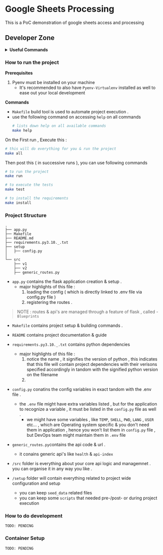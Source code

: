 Google Sheets Processing
==========================

This is a PoC demonstration of google sheets access and processing


## Developer Zone

<details>
<br>
<summary><b>Useful Commands</b></summary>

- using a particular python version

    - command : ```pyenv local <python-version>```

    - example :
        ```sh
        pyenv local 3.10
        ```

- creating virtual environment

    - command : ```pyenv virtualenv <name>```

- activating virtual environment

    - command : ```pyenv activate <name>```

- installing requirements

    - command : ```pip install requirements.py<major>.<minor>._.txt```

    - example :
        ```sh
        pip install requirements.py3.10._.txt
        ```
- cleanup

    - delete virtualenv
        - command : ```pyenv virtualenv-delete <venv-name>```


</details>

### How to run the project

**Prerequisites**

1. Pyenv must be installed on your machine
    - It's recommended to also have `Pyenv-Virtualenv` installed as well to ease out your local development

**Commands**

- `Makefile` build tool is used to automate project execution .
- use the following command on accessing `help` on all commands
    ```sh
    # lists down help on all available commands
    make help
    ```

On the First run , Execute this :
```sh
# this will do everything for you & run the project
make all
```

Then post this ( in successive runs ), you can use following commands 

```sh
# to run the project
make run
```

```sh
# to execute the tests
make test
```

```sh
# to install the requirements
make install
```


### Project Structure

```
.
├── app.py
├── Makefile
├── README.md
├── requirements.py3.10._.txt
├── setup
│   ├── config.py
│
└── src
    ├── v1
    ├── v2
    ├── generic_routes.py
```

- `app.py` contains the flask application creation & setup .
    - major highlights of this file :
        1. loading the config ( which is directly linked to .env file via config.py file )
        2. registering the routes .

> NOTE : routes & api's are managed through a feature of flask , called - `Blueprints`

- `Makefile` contains project setup & building commands .

- `README` contains project documentation & guide

- `requirements.py3.10._.txt` contains python dependencies 
    - major highlights of this file :
        1. notice the name , it signifies the version of python , this indicates that this file will contain project dependencies with their verisons specified accordingly in tandom with the signified python version on the filename
        2. 

- `config.py` conatins the config variables in exact tandom with the .env file .
    - the `.env` file might have extra variables listed , but for the application to recognize a variable , it must be listed in the `config.py` file as well .
        - we might have some variables , like `TEMP`, `SHELL`, `PWD`, `LANG` , `USER` etc... , which are Operating system specific & you don't need them in application , hence you won't list them in `config.py` file , but DevOps team might maintain them in `.env` file

- `generic_routes.py`contains the api code & url .
    - it conains generic api's like `health` & `api-index`

- `/src` folder is everything about your core api logic and managemnet . you can organise it in any way you like .

- `/setup` folder will contain everything related to project wide configuration and setup
    - you can keep `seed_data` related files
    - you can keep some `scripts` that needed pre-/post- or during project execution

### How to do development

`TODO: PENDING`

### Container Setup

`TODO: PENDING`